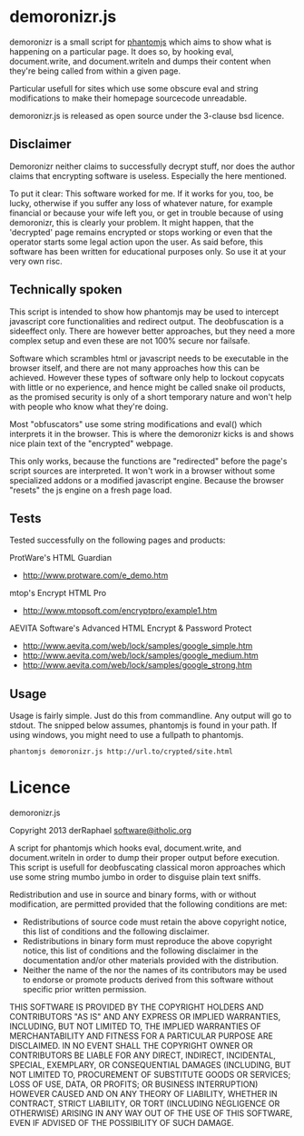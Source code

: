 demoronizr.js
=============

demoronizr is a small script for [phantomjs](http://phantomjs.org) 
which aims to show what is happening on a particular page. It does so, 
by hooking eval, document.write, and document.writeln and dumps their 
content when they're being called from within a given page.

Particular usefull for sites which use some obscure eval and string 
modifications to make their homepage sourcecode unreadable.

demoronizr.js is released as open source under the 3-clause bsd 
licence.

Disclaimer
---------

Demoronizr neither claims to successfully decrypt stuff, nor does the 
author claims that encrypting software is useless. Especially the here 
mentioned.

To put it clear: This software worked for me. If it works for you, 
too, be lucky, otherwise if you suffer any loss of whatever nature, 
for example financial or because your wife left you, or get in trouble 
because of using demoronizr, this is clearly your problem.
It might happen, that the 'decrypted' page remains encrypted or stops 
working or even that the operator starts some legal action upon the 
user. As said before, this software has been written for educational 
purposes only. So use it at your very own risc.

Technically spoken
------------------

This script is intended to show how phantomjs may be used to intercept 
javascript core functionalities and redirect output. The deobfuscation 
is a sideeffect only. There are however better approaches, but they 
need a more complex setup and even these are not 100% secure nor 
failsafe.

Software which scrambles html or javascript needs to be executable in
the browser itself, and there are not many approaches how this can be
achieved. However these types of software only help to lockout 
copycats with little or no experience, and hence might be called snake 
oil products, as the promised security is only of a short temporary 
nature and won't help with people who know what they're doing.

Most "obfuscators" use some string modifications and eval() which 
interprets it in the browser. This is where the demoronizr kicks is 
and shows nice plain text of the "encrypted" webpage.

This only works, because the functions are "redirected" before the 
page's script sources are interpreted. It won't work in a browser 
without some specialized addons or a modified javascript engine. 
Because the browser "resets" the js engine on a fresh page load.

Tests
-----

Tested successfully on the following pages and products:

ProtWare's HTML Guardian

 * http://www.protware.com/e_demo.htm

mtop's Encrypt HTML Pro

 * http://www.mtopsoft.com/encryptpro/example1.htm
 
AEVITA Software's Advanced HTML Encrypt & Password Protect

 * http://www.aevita.com/web/lock/samples/google_simple.htm
 * http://www.aevita.com/web/lock/samples/google_medium.htm
 * http://www.aevita.com/web/lock/samples/google_strong.htm

Usage
------

Usage is fairly simple. Just do this from commandline. Any output will
go to stdout. The snipped below assumes, phantomjs is found in your 
path. If using windows, you might need to use a fullpath to phantomjs.

```
phantomjs demoronizr.js http://url.to/crypted/site.html
```

Licence
=======

 demoronizr.js
 
 Copyright 2013 derRaphael <software@itholic.org>
 
 A script for phantomjs which hooks eval, document.write, and
 document.writeln in order to dump their proper output before 
 execution.
 This script is usefull for deobfuscating classical moron approaches
 which use some string mumbo jumbo in order to disguise plain text
 sniffs.
 
 Redistribution and use in source and binary forms, with or without
 modification, are permitted provided that the following conditions 
 are met:
 
 * Redistributions of source code must retain the above copyright
   notice, this list of conditions and the following disclaimer.
 * Redistributions in binary form must reproduce the above
   copyright notice, this list of conditions and the following 
   disclaimer in the documentation and/or other materials provided 
   with the distribution.
 * Neither the name of the  nor the names of its
   contributors may be used to endorse or promote products derived 
   from this software without specific prior written permission.
 
 THIS SOFTWARE IS PROVIDED BY THE COPYRIGHT HOLDERS AND CONTRIBUTORS
 "AS IS" AND ANY EXPRESS OR IMPLIED WARRANTIES, INCLUDING, BUT NOT
 LIMITED TO, THE IMPLIED WARRANTIES OF MERCHANTABILITY AND FITNESS FOR
 A PARTICULAR PURPOSE ARE DISCLAIMED. IN NO EVENT SHALL THE COPYRIGHT
 OWNER OR CONTRIBUTORS BE LIABLE FOR ANY DIRECT, INDIRECT, INCIDENTAL,
 SPECIAL, EXEMPLARY, OR CONSEQUENTIAL DAMAGES (INCLUDING, BUT NOT
 LIMITED TO, PROCUREMENT OF SUBSTITUTE GOODS OR SERVICES; LOSS OF USE,
 DATA, OR PROFITS; OR BUSINESS INTERRUPTION) HOWEVER CAUSED AND ON ANY
 THEORY OF LIABILITY, WHETHER IN CONTRACT, STRICT LIABILITY, OR TORT
 (INCLUDING NEGLIGENCE OR OTHERWISE) ARISING IN ANY WAY OUT OF THE USE
 OF THIS SOFTWARE, EVEN IF ADVISED OF THE POSSIBILITY OF SUCH DAMAGE.
 